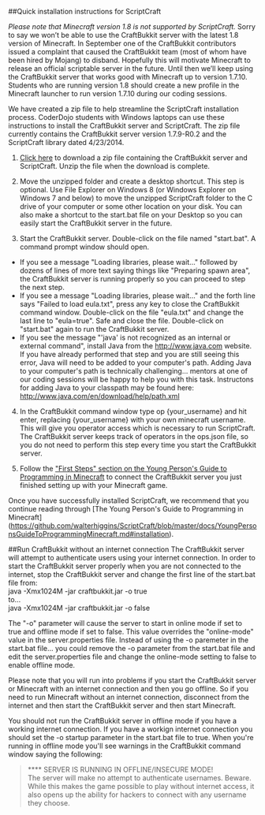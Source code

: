 ##Quick installation instructions for ScriptCraft

*Please note that Minecraft version 1.8 is not supported by ScriptCraft.*  Sorry to say we won’t be able to use the CraftBukkit server with the latest 1.8 version of Minecraft.  In September one of the CraftBukkit contributors issued a complaint that caused the CraftBukkit team (most of whom have been hired by Mojang) to disband.  Hopefully this will motivate Minecraft to release an official scriptable server in the future.  Until then we’ll keep using the CraftBukkit server that works good with Minecraft up to version 1.7.10.  Students who are running version 1.8 should create a new profile in the Minecraft launcher to run version 1.7.10 during our coding sessions.

We have created a zip file to help streamline the ScriptCraft installation process.  CoderDojo students with Windows laptops can use these instructions to install the CraftBukkit server and ScriptCraft.  The zip file currently contains the CraftBukkit server version 1.7.9-R0.2 and the ScriptCraft library dated 4/23/2014. 

1.  [Click here](http://coderdojomcdonough.github.io/assets/scriptcraft.zip) to download a zip file containing the CraftBukkit server and ScriptCraft.  Unzip the file when the download is complete.

2.  Move the unzipped folder and create a desktop shortcut.  This step is optional.  Use File Explorer on Windows 8 (or Windows Explorer on Windows 7 and below) to move the unzipped ScriptCraft folder to the C drive of your computer or some other location on your disk.  You can also make a shortcut to the start.bat file on your Desktop so you can easily start the CraftBukkit server in the future.

3.  Start the CraftBukkit server.  Double-click on the file named "start.bat".  A command prompt window should open.  
  * If you see a message "Loading libraries, please wait..." followed by dozens of lines of more text saying things like "Preparing spawn area", the CraftBukkit server is running properly so you can proceed to step the next step.
  * If you see a message "Loading libraries, please wait..." and the forth line says "Failed to load eula.txt", press any key to close the CraftBukkit command window.  Double-click on the file "eula.txt" and change the last line to "eula=true".  Safe and close the file.  Double-click on "start.bat" again to run the CraftBukkit server.
  * If you see the message "'java' is not recognized as an internal or external command", install Java from the http://www.java.com website.  If you have already performed that step and you are still seeing this error, Java will need to be added to your computer's path.  Adding Java to your computer's path is technically challenging... mentors at one of our coding sessions will be happy to help you with this task.  Instructons for adding Java to your classpath may be found here: http://www.java.com/en/download/help/path.xml

4.  In the CraftBukkit command window type op {your_username} and hit enter, replacing {your_username} with your own minecraft username.  This will give you operator access which is necessary to run ScriptCraft.  The CraftBukkit server keeps track of operators in the ops.json file, so you do not need to perform this step every time you start the CraftBukkit server.

5.  Follow the ["First Steps" section on the Young Person's Guide to Programming in Minecraft](https://github.com/walterhiggins/ScriptCraft/blob/master/docs/YoungPersonsGuideToProgrammingMinecraft.md#first-steps) to connect the CraftBukkit server you just finished setting up with your Minecraft game. 



Once you have successfully installed ScriptCraft, we recommend that you continue reading through [The Young Person's Guide to Programming in Minecraft]
(https://github.com/walterhiggins/ScriptCraft/blob/master/docs/YoungPersonsGuideToProgrammingMinecraft.md#installation).


##Run CraftBukkit without an internet connection
The CraftBukkit server will attempt to authenticate users using your internet connection.  In order to start the CraftBukkit server properly when you are not connected to the internet, stop the CraftBukkit server and change the first line of the start.bat file from:  
java -Xmx1024M -jar craftbukkit.jar -o true  
to...  
java -Xmx1024M -jar craftbukkit.jar -o false

The "-o" parameter will cause the server to start in online mode if set to true and offline mode if set to false.  This value overrides the "online-mode" value in the server.properties file.  Instead of using the -o paremeter in the start.bat file... you could remove the -o parameter from the start.bat file and edit the server.properties file and change the online-mode setting to false to enable offline mode.

Please note that you will run into problems if you start the CraftBukkit server or Minecraft with an internet connection and then you go offline.  So if you need to run Minecraft without an internet connection, disconnect from the internet and then start the CraftBukkit server and then start Minecraft.

You should not run the CraftBukkit server in offline mode if you have a working internet connection.  If you have a workign internet connection you should set the -o startup parameter in the start.bat file to true.  When you're running in offline mode you'll see warnings in the CraftBukkit command window saying the following:  
> **** SERVER IS RUNNING IN OFFLINE/INSECURE MODE!  
> The server will make no attempt to authenticate usernames. Beware.  
> While this makes the game possible to play without internet access, it also opens up the ability for hackers to connect with any username they choose.

